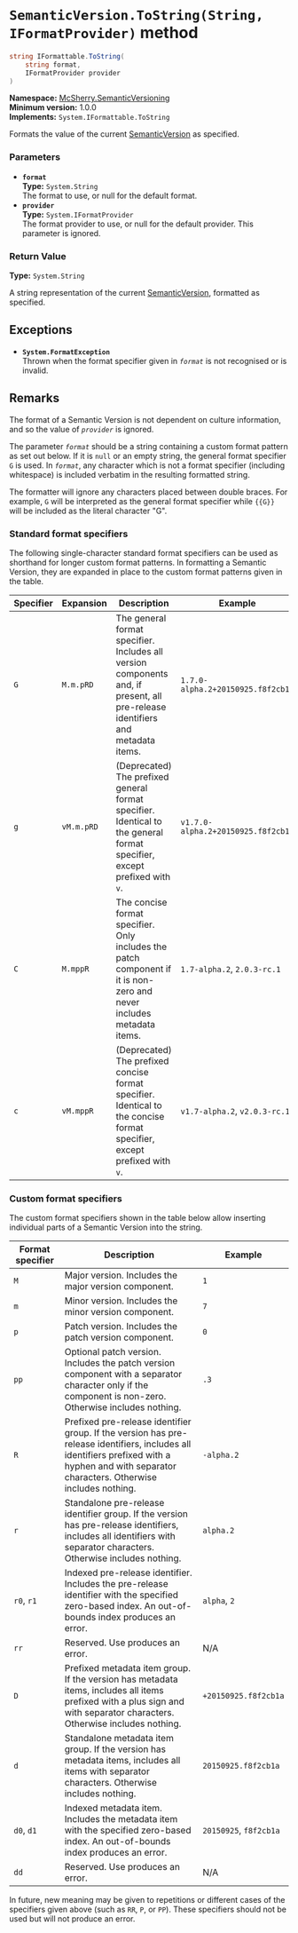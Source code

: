 # `SemanticVersion.ToString(String, IFormatProvider)` method

```c#
string IFormattable.ToString(
    string format,
    IFormatProvider provider
)
```

**Namespace:** [McSherry.SemanticVersioning][1]  
**Minimum version:** 1.0.0  
**Implements:** `System.IFormattable.ToString`

[1]: ../

Formats the value of the current [SemanticVersion][2] as
specified.

[2]: ./


### Parameters

- **`format`**  
  **Type:** `System.String`  
  The format to use, or null for the default format.
- **`provider`**  
  **Type:** `System.IFormatProvider`  
  The format provider to use, or null for the default
  provider. This parameter is ignored.
  
  
### Return Value

**Type:** `System.String`

A string representation of the current [SemanticVersion][2],
formatted as specified.


## Exceptions

- **`System.FormatException`**  
  Thrown when the format specifier given in _`format`_ is not
  recognised or is invalid.
  
  
## Remarks

The format of a Semantic Version is not dependent on culture information, and so the value of _`provider`_ is ignored.

The parameter _`format`_ should be a string containing a custom format pattern as set out below. If it is `null` or an empty string, the general format specifier `G` is used. In _`format`_, any character which is not a format specifier (including whitespace) is included verbatim in the resulting formatted string.

The formatter will ignore any characters placed between double braces. For example, `G` will be interpreted as the general format specifier while `{{G}}` will be included as the literal character "G".

### Standard format specifiers

The following single-character standard format specifiers can be used as shorthand for longer custom format patterns. In formatting a Semantic Version, they are expanded in place to the custom format patterns given in the table.

| Specifier | Expansion  | Description                                                  | Example                            |
| --------- | ---------- | ------------------------------------------------------------ | ---------------------------------- |
| `G`       | `M.m.pRD`  | The general format specifier. Includes all version components and, if present, all pre-release identifiers and metadata items. | `1.7.0-alpha.2+20150925.f8f2cb1a`  |
| `g`       | `vM.m.pRD` | (Deprecated) The prefixed general format specifier. Identical to the general format specifier, except prefixed with `v`. | `v1.7.0-alpha.2+20150925.f8f2cb1a` |
| `C`       | `M.mppR`   | The concise format specifier. Only includes the patch component if it is non-zero and never includes metadata items. | `1.7-alpha.2`, `2.0.3-rc.1`        |
| `c`       | `vM.mppR`  | (Deprecated) The prefixed concise format specifier. Identical to the concise format specifier, except prefixed with `v`. | `v1.7-alpha.2`, `v2.0.3-rc.1`      |

### Custom format specifiers

The custom format specifiers shown in the table below allow inserting individual parts of a Semantic Version into the string.

| Format specifier | Description                                                  | Example                |
| ---------------- | ------------------------------------------------------------ | ---------------------- |
| `M`              | Major version. Includes the major version component.         | `1`                    |
| `m`              | Minor version. Includes the minor version component.         | `7`                    |
| `p`              | Patch version. Includes the patch version component.         | `0`                    |
| `pp`             | Optional patch version. Includes the patch version component with a separator character only if the component is non-zero. Otherwise includes nothing. | `.3`                   |
| `R`              | Prefixed pre-release identifier group. If the version has pre-release identifiers, includes all identifiers prefixed with a hyphen and with separator characters. Otherwise includes nothing. | `-alpha.2`             |
| `r`              | Standalone pre-release identifier group. If the version has pre-release identifiers, includes all identifiers with separator characters. Otherwise includes nothing. | `alpha.2`              |
| `r0`, `r1`       | Indexed pre-release identifier. Includes the pre-release identifier with the specified zero-based index. An out-of-bounds index produces an error. | `alpha`, `2`           |
| `rr`             | Reserved. Use produces an error.                             | N/A                    |
| `D`              | Prefixed metadata item group. If the version has metadata items, includes all items prefixed with a plus sign and with separator characters. Otherwise includes nothing. | `+20150925.f8f2cb1a`   |
| `d`              | Standalone metadata item group. If the version has metadata items, includes all items with separator characters. Otherwise includes nothing. | `20150925.f8f2cb1a`    |
| `d0`, `d1`       | Indexed metadata item. Includes the metadata item with the specified zero-based index. An out-of-bounds index produces an error. | `20150925`, `f8f2cb1a` |
| `dd`             | Reserved. Use produces an error.                             | N/A                    |

In future, new meaning may be given to repetitions or different cases of the specifiers given above (such as `RR`,  `P`, or `PP`). These specifiers should not be used but will not produce an error.